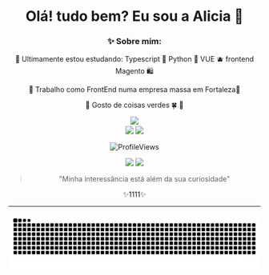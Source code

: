<div align="center"> 
 <h1>Olá! tudo bem? Eu sou a Alicia 🐸</h1>

 <h3> ✨ Sobre mim: </h3>

  📗 Ultimamente estou estudando: 
  Typescript 💙
  Python 🐍 
  VUE 🫐 
  frontend Magento 🛍️ <br>
  
  🌲 Trabalho como FrontEnd numa empresa massa em Fortaleza💚<br> 
 
 💚 Gosto de coisas verdes 🍀 🐸 <br>
 
 
  <img src="https://readme-typing-svg.herokuapp.com?font=roboto&size=22&duration=4000&color=77657d&background=FF000000&center=true&lines=👽+fullstack+developer+!+👾" width="300px"> 
</div>


<div align="center">

 <img width="100px" src="https://piskel-imgstore-b.appspot.com/img/023efcd9-0633-11ee-b1b2-3555d4fbe6b2.gif">
 
<img src="https://thumbs.gfycat.com/CircularGrossAfri;canpiedkingfisher-max-1mb.gif">

 
![ProfileViews](https://komarev.com/ghpvc/?username=catheali&color=27703c)
 
<div>
<a href="https://instagram.com/ali.snull" target="_blank"><img src="https://piskel-imgstore-b.appspot.com/img/351d658c-06f2-11ee-8d0b-499722071048.gif" target="_blank"></a>
<a href="https://www.linkedin.com/in/alicia-alencar" target="_blank"><img src="https://piskel-imgstore-b.appspot.com/img/f53416c2-06f0-11ee-af8d-499722071048.gif" target="_blank"></a>  
<!--  <a href="" target="_blank"><img src=""></a> 
  <a href="" target="_blank"><img src=""></a>  -->
</div>
 
 > "Minha interessância está além da sua curiosidade" 

  ✨1111✨
</div>



<hr>

<div align="center">
<img src="https://github.com/catheali/catheali/blob/output/github-contribution-grid-snake.svg">
</div>



